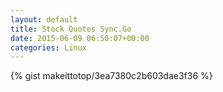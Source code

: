 ```yaml
---
layout: default                                                                                                              
title: Stock Quotes Sync.Go                                                                                                                       
date: 2015-06-09 06:50:07+00:00                                                                                                                        
categories: Linux                                                                                                                
---                                                                                                                              
```


{% gist makeittotop/3ea7380c2b603dae3f36 %}                                                                                                           

